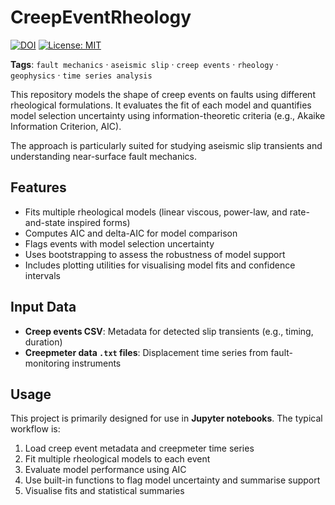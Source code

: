 # CreepEventRheology

[![DOI](https://zenodo.org/badge/DOI/10.5281/zenodo.16372902.svg)](https://doi.org/10.5281/zenodo.16372902)
[![License: MIT](https://img.shields.io/badge/License-MIT-yellow.svg)](LICENSE)

**Tags**: `fault mechanics` · `aseismic slip` · `creep events` · `rheology` · `geophysics` · `time series analysis`

This repository models the shape of creep events on faults using different rheological formulations. It evaluates the fit of each model and quantifies model selection uncertainty using information-theoretic criteria (e.g., Akaike Information Criterion, AIC).

The approach is particularly suited for studying aseismic slip transients and understanding near-surface fault mechanics.

## Features

- Fits multiple rheological models (linear viscous, power-law, and rate-and-state inspired forms)
- Computes AIC and delta-AIC for model comparison
- Flags events with model selection uncertainty
- Uses bootstrapping to assess the robustness of model support
- Includes plotting utilities for visualising model fits and confidence intervals

## Input Data

- **Creep events CSV**: Metadata for detected slip transients (e.g., timing, duration)
- **Creepmeter data `.txt` files**: Displacement time series from fault-monitoring instruments

## Usage

This project is primarily designed for use in **Jupyter notebooks**. The typical workflow is:

1. Load creep event metadata and creepmeter time series
2. Fit multiple rheological models to each event
3. Evaluate model performance using AIC
4. Use built-in functions to flag model uncertainty and summarise support
5. Visualise fits and statistical summaries
